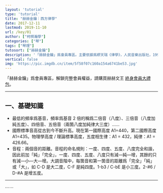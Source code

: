```yaml
---
layout: 'tutorial'
type: 'tutorial'
title: "赫赫金鑰｜西方律學"
date: 2017-12-11
lastmod: 2019-11-10
url: /key/01
author: ["柯棋瀚學"]
categories: ["琴"]
tags: ["琴理"]
tutosort: ["赫赫金鑰"]
description: '「赫赫金鑰」爲會員專區。主要依據爲繆天瑞《律學》，人民音樂出版社，1996 年第 3 版，外加我箇人的一點想法。看完此篇，可構建起一箇較完整的西方律學知識框架。<br>此四篇擬作爲下學期在琴社開設古琴音律系列講座的講義，計劃分爲六講。其中一、三篇是關於律學的，二、四篇是關於調學的，若能依次看完，則能對古琴的律調系統有一箇大致的框架。我們是大學生，總要學一些稍微專業一點的東西，要跟「社會人士」有些不一樣纔行。古代調學若无一點基礎性概念，則有若唸天書，建立起一箇框架後，自能應對自如，各種知識都能放進去，卽使有不懂的，也能知道如何解決。所謂萬事開頭難，卽是如此。'
vertical: false
img: 'https://pic.imgdb.cn/item/5f58f07c160a154a6741be53.jpg'
---
```


「赫赫金鑰」爲會員專區，解鎖完整會員權益，請購買赫赫文王 [終身會員大禮包](https://item.taobao.com/item.htm?id=629774535457)。

-----

## 一、基礎知識

- 最低的頻率爲基音，頻率爲基音 2 倍的稱爲二倍音（八度）、三倍音（八度加純五度）、四倍音、五倍音（兩箇八度加純律大三度）……
- 國際標準音高從古到今不斷升高。現在第一國際高度 A1=440，第二國際高度 A1=435。物理學高度 / 理論標準高度，五度相生律：A1 = 432，純律：A1 = 426.66。
- 音程：兩個音的距離。音程的命名規則：一度、四度、五度、八度完全和諧，因此前加「純」「完全」，一度、四度、五度、八度只有減—純—增，其餘的只有減—小—大—增。大調音階中，每箇音和第一箇音的距離爲「完全」「純」或「大」，如 C-D 是大二度，C-F 是純四度。1-b3 / C-bE 是小三度。2-#6 / D-#A 是增五度。

-----

⋯⋯
